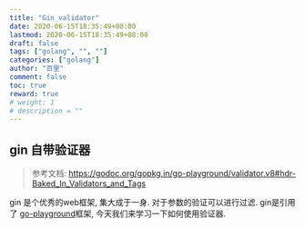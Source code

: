 ```yaml
---
title: "Gin_validator"
date: 2020-06-15T18:35:49+08:00
lastmod: 2020-06-15T18:35:49+08:00
draft: false
tags: ["golang", "", ""]
categories: ["golang"]
author: "百里"
comment: false
toc: true
reward: true
# weight: 1
# description = ""
---
```




## gin 自带验证器

> 参考文档: https://godoc.org/gopkg.in/go-playground/validator.v8#hdr-Baked_In_Validators_and_Tags

gin 是个优秀的web框架, 集大成于一身. 对于参数的验证可以进行过滤. gin是引用了 [go-playground](https://github.com/go-playground/validator)框架, 今天我们来学习一下如何使用验证器.

